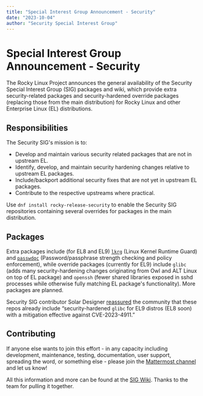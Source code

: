 ```yaml
---
title: "Special Interest Group Announcement - Security"
date: "2023-10-04"
author: "Security Special Interest Group"
---
```


# Special Interest Group Announcement - Security

The Rocky Linux Project announces the general availability of the Security Special Interest Group (SIG) packages and wiki, which provide extra security-related packages and security-hardened override packages (replacing those from the main distribution) for Rocky Linux and other Enterprise Linux (EL) distributions.

## Responsibilities

The Security SIG's mission is to:

- Develop and maintain various security related packages that are not in upstream EL.
- Identify, develop, and maintain security hardening changes relative to upstream EL packages.
- Include/backport additional security fixes that are not yet in upstream EL packages.
- Contribute to the respective upstreams where practical.

Use `dnf install rocky-release-security` to enable the Security SIG repositories containing several overrides for packages in the main distribution.

## Packages

Extra packages include (for EL8 and EL9) <code>[lkrg](https://lkrg.org/)</code> (Linux Kernel Runtime Guard) and <code>[passwdqc](https://www.openwall.com/passwdqc/)</code> (Password/passphrase strength checking and policy enforcement), while override packages (currently for EL9) include <code>glibc</code> (adds many security-hardening changes originating from Owl and ALT Linux on top of EL package) and <code>openssh</code> (fewer shared libraries exposed in sshd processes while otherwise fully matching EL package's functionality). More packages are planned.

Security SIG contributor Solar Designer [reassured](https://twitter.com/solardiz/status/1709574519688487374) the community that these repos already include “security-hardened `glibc` for EL9 distros (EL8 soon) with a mitigation effective against CVE-2023-4911.”

## Contributing

If anyone else wants to join this effort - in any capacity including development, maintenance, testing, documentation, user support, spreading the word, or something else - please join the [Mattermost channel](https://chat.rockylinux.org/rocky-linux/channels/security) and let us know!

All this information and more can be found at the [SIG Wiki](https://sig-security.rocky.page/). Thanks to the team for pulling it together.
